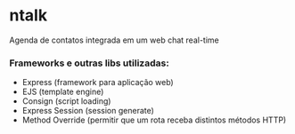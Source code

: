 # ntalk
Agenda de contatos integrada em um web chat real-time

### Frameworks e outras libs utilizadas:
- Express (framework para aplicação web) 
- EJS (template engine)
- Consign (script loading)
- Express Session (session generate)
- Method Override (permitir que um rota receba distintos métodos HTTP)